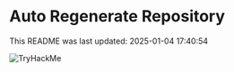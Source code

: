 # Auto Regenerate Repository

This README was last updated: 2025-01-04 17:40:54

 ![TryHackMe](https://tryhackme.com/badge/533634)